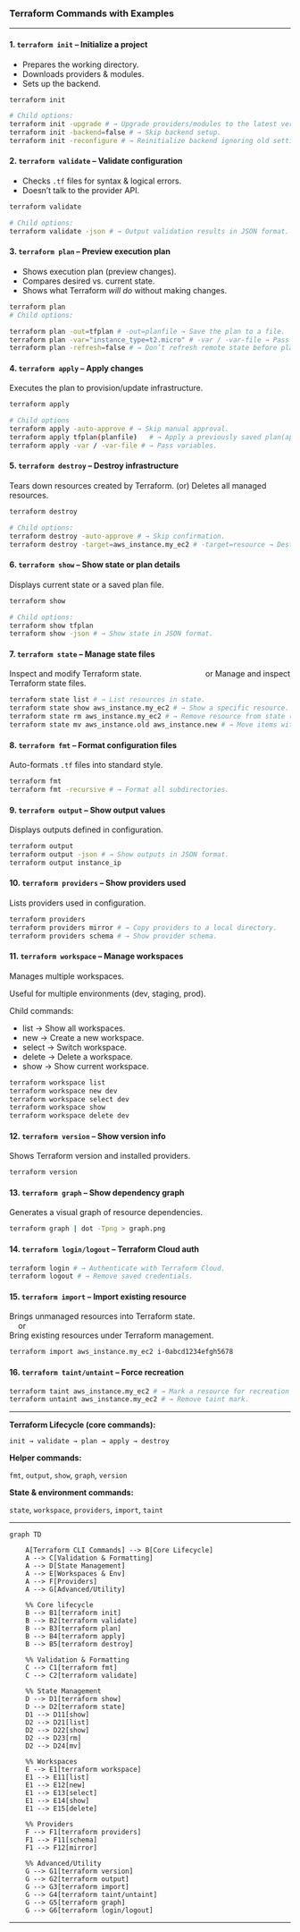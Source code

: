 
### **Terraform Commands with Examples**

---

#### 1. **`terraform init`** – Initialize a project

* Prepares the working directory.
* Downloads providers & modules.
* Sets up the backend.

```bash
terraform init 

# Child options:
terraform init -upgrade # → Upgrade providers/modules to the latest version.
terraform init -backend=false # → Skip backend setup.
terraform init -reconfigure # → Reinitialize backend ignoring old settings
```

#### 2. **`terraform validate`** – Validate configuration

* Checks `.tf` files for syntax & logical errors.
* Doesn’t talk to the provider API.

```bash
terraform validate

# Child options:
terraform validate -json # → Output validation results in JSON format.
```

#### 3. **`terraform plan`** – Preview execution plan


* Shows execution plan (preview changes).
* Compares desired vs. current state.
* Shows what Terraform *will do* without making changes.

```bash
terraform plan
# Child options:

terraform plan -out=tfplan # -out=planfile → Save the plan to a file.
terraform plan -var="instance_type=t2.micro" # -var / -var-file → Pass variables.
terraform plan -refresh=false # → Don’t refresh remote state before planning.
```

#### 4. **`terraform apply`** – Apply changes

Executes the plan to provision/update infrastructure.

```bash
terraform apply

# Child options
terraform apply -auto-approve # → Skip manual approval.
terraform apply tfplan(planfile)   # → Apply a previously saved plan(apply saved plan).
terraform apply -var / -var-file # → Pass variables.
```

#### 5. **`terraform destroy`** – Destroy infrastructure

Tears down resources created by Terraform. (or) Deletes all managed resources.

```bash
terraform destroy

# Child options:
terraform destroy -auto-approve # → Skip confirmation.
terraform destroy -target=aws_instance.my_ec2 # -target=resource → Destroy only a specific resource.
```

#### 6. **`terraform show`** – Show state or plan details

Displays current state or a saved plan file.

```bash
terraform show

# Child options:
terraform show tfplan
terraform show -json # → Show state in JSON format.
```

#### 7. **`terraform state`** – Manage state files

Inspect and modify Terraform state.
&nbsp; &nbsp; &nbsp; &nbsp; &nbsp; &nbsp; &nbsp; &nbsp; &nbsp; &nbsp; &nbsp; &nbsp; &nbsp; &nbsp; or
Manage and inspect Terraform state files.

```bash
terraform state list # → List resources in state.
terraform state show aws_instance.my_ec2 # → Show a specific resource.
terraform state rm aws_instance.my_ec2 # → Remove resource from state (doesn’t destroy it).
terraform state mv aws_instance.old aws_instance.new # → Move items within state.
```

#### 8. **`terraform fmt`** – Format configuration files

Auto-formats `.tf` files into standard style.

```bash
terraform fmt
terraform fmt -recursive # → Format all subdirectories.
```

#### 9. **`terraform output`** – Show output values

Displays outputs defined in configuration.

```bash
terraform output
terraform output -json # → Show outputs in JSON format.
terraform output instance_ip
```

#### 10. **`terraform providers`** – Show providers used

Lists providers used in configuration.

```bash
terraform providers
terraform providers mirror # → Copy providers to a local directory.
terraform providers schema # → Show provider schema.
```

#### 11. **`terraform workspace`** – Manage workspaces

Manages multiple workspaces.

Useful for multiple environments (dev, staging, prod).

Child commands:
* list → Show all workspaces.
* new → Create a new workspace.
* select → Switch workspace.
* delete → Delete a workspace.
* show → Show current workspace.

```bash
terraform workspace list
terraform workspace new dev
terraform workspace select dev
terraform workspace show
terraform workspace delete dev
```

#### 12. **`terraform version`** – Show version info

Shows Terraform version and installed providers.

```bash
terraform version
```

#### 13. **`terraform graph`** – Show dependency graph

Generates a visual graph of resource dependencies.

```bash
terraform graph | dot -Tpng > graph.png
```

#### 14. **`terraform login/logout`** – Terraform Cloud auth

```bash
terraform login # → Authenticate with Terraform Cloud.
terraform logout # → Remove saved credentials.
```

#### 15. **`terraform import`** – Import existing resource

Brings unmanaged resources into Terraform state.
<br> &nbsp; &nbsp; or <br>
Bring existing resources under Terraform management.
```bash
terraform import aws_instance.my_ec2 i-0abcd1234efgh5678
```


#### 16. **`terraform taint/untaint`** – Force recreation

```bash
terraform taint aws_instance.my_ec2 # → Mark a resource for recreation on next apply.
terraform untaint aws_instance.my_ec2 # → Remove taint mark.
```

---

**Terraform Lifecycle (core commands):**

`init → validate → plan → apply → destroy`

**Helper commands:**

`fmt`, `output`, `show`, `graph`, `version`

**State & environment commands:**

`state`, `workspace`, `providers`, `import`, `taint`

---

```mermaid
graph TD

    A[Terraform CLI Commands] --> B[Core Lifecycle]
    A --> C[Validation & Formatting]
    A --> D[State Management]
    A --> E[Workspaces & Env]
    A --> F[Providers]
    A --> G[Advanced/Utility]

    %% Core lifecycle
    B --> B1[terraform init]
    B --> B2[terraform validate]
    B --> B3[terraform plan]
    B --> B4[terraform apply]
    B --> B5[terraform destroy]

    %% Validation & Formatting
    C --> C1[terraform fmt]
    C --> C2[terraform validate]

    %% State Management
    D --> D1[terraform show]
    D --> D2[terraform state]
    D1 --> D11[show]
    D2 --> D21[list]
    D2 --> D22[show]
    D2 --> D23[rm]
    D2 --> D24[mv]

    %% Workspaces
    E --> E1[terraform workspace]
    E1 --> E11[list]
    E1 --> E12[new]
    E1 --> E13[select]
    E1 --> E14[show]
    E1 --> E15[delete]

    %% Providers
    F --> F1[terraform providers]
    F1 --> F11[schema]
    F1 --> F12[mirror]

    %% Advanced/Utility
    G --> G1[terraform version]
    G --> G2[terraform output]
    G --> G3[terraform import]
    G --> G4[terraform taint/untaint]
    G --> G5[terraform graph]
    G --> G6[terraform login/logout]
```
---
